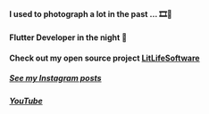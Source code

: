 #### I used to photograph a lot in the past ... 🎞📸

#### Flutter Developer in the night 🐤

#### Check out my open source project [LitLifeSoftware](https://www.github.com/litlifesoftware)

##### [See my Instagram posts](https://www.instagram.com/eightgran/)
##### [YouTube](https://www.youtube.com/channel/UCzpo922k9e54cXGllPeQA3A/)
